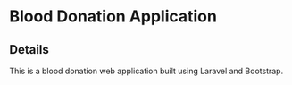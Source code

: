 # Blood Donation Application

## Details

This is a blood donation web application built using Laravel and Bootstrap.
